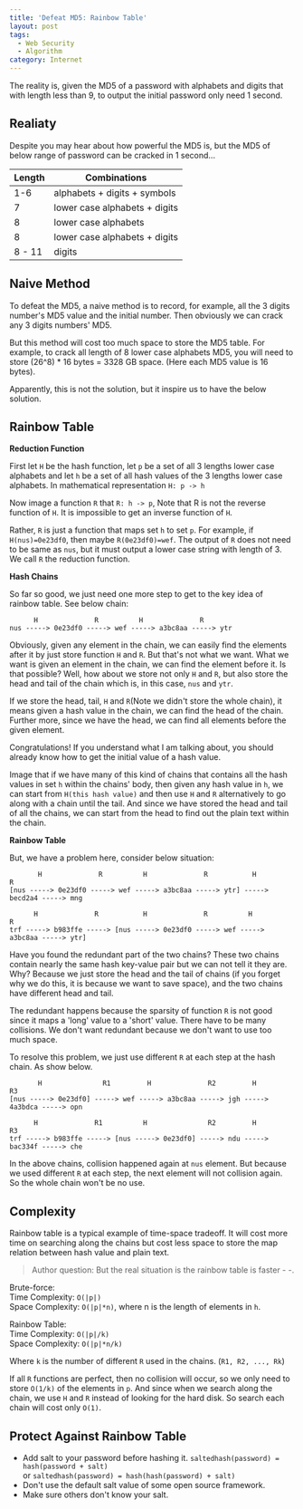 ```yaml
---
title: 'Defeat MD5: Rainbow Table'
layout: post
tags:
  - Web Security
  - Algorithm
category: Internet
---
```


The reality is, given the MD5 of a password with alphabets and digits that with length less than 9, to output the initial password only need 1 second. 
<!--more-->

## Realiaty

Despite you may hear about how powerful the MD5 is, but the MD5 of below range of password can be cracked in 1 second...

Length | Combinations
--- | ---
1-6 | alphabets + digits + symbols
7 | lower case alphabets + digits
8 | lower case alphabets
8 | lower case alphabets + digits
8 - 11 | digits

## Naive Method

To defeat the MD5, a naive method is to record, for example, all the 3 digits number's MD5 value and the initial number. Then obviously we can crack any 3 digits numbers' MD5.

But this method will cost too much space to store the MD5 table. For example, to crack all length of 8 lower case alphabets MD5, you will need to store (26^8) * 16 bytes = 3328 GB space. (Here each MD5 value is 16 bytes).

Apparently, this is not the solution, but it inspire us to have the below solution.

## Rainbow Table

**Reduction Function**

First let `H` be the hash function, let `p` be a set of all 3 lengths lower case alphabets and let `h` be a set of all hash values of the 3 lengths lower case alphabets. In mathematical representation `H: p -> h`

Now image a function `R` that `R: h -> p`, Note that R is not the reverse function of `H`. It is impossible to get an inverse function of `H`. 

Rather, `R` is just a function that maps set `h` to set `p`. For example, if `H(nus)=0e23df0`, then maybe `R(0e23df0)=wef`. The output of `R` does not need to be same as `nus`, but it must output a lower case string with length of 3. We call `R` the reduction function.

**Hash Chains**

So far so good, we just need one more step to get to the key idea of rainbow table. See below chain:

```
      H              R          H              R
nus -----> 0e23df0 -----> wef -----> a3bc8aa -----> ytr
```
Obviously, given any element in the chain, we can easily find the elements after it by just store function `H` and `R`. But that's not what we want. What we want is given an element in the chain, we can find the element before it. Is that possible? Well, how about we store not only `H` and `R`, but also store the head and tail of the chain which is, in this case, `nus` and `ytr`.

If we store the head, tail, `H` and `R`(Note we didn't store the whole chain), it means given a hash value in the chain, we can find the head of the chain. Further more, since we have the head, we can find all elements before the given element.

Congratulations! If you understand what I am talking about, you should already know how to get the initial value of a hash value. 

Image that if we have many of this kind of chains that contains all the hash values in set `h` within the chains' body, then given any hash value in `h`, we can start from `H(this hash value)` and then use `H` and `R` alternatively to go along with a chain until the tail. And since we have stored the head and tail of all the chains, we can start from the head to find out the plain text within the chain.

**Rainbow Table**

But, we have a problem here, consider below situation:

```
       H              R          H              R           H              R
[nus -----> 0e23df0 -----> wef -----> a3bc8aa -----> ytr] -----> becd2a4 -----> mng

      H              R           H              R          H              R
trf -----> b983ffe -----> [nus -----> 0e23df0 -----> wef -----> a3bc8aa -----> ytr]

```

Have you found the redundant part of the two chains? These two chains contain nearly the same hash key-value pair but we can not tell it they are. Why? Because we just store the head and the tail of chains (if you forget why we do this, it is because we want to save space), and the two chains have different head and tail.

The redundant happens because the sparsity of function `R` is not good since it maps a 'long' value to a 'short' value. There have to be many collisions. We don't want redundant because we don't want to use too much space.

To resolve this problem, we just use different `R` at each step at the hash chain. As show below.

```
       H               R1         H              R2         H              R3
[nus -----> 0e23df0] -----> wef -----> a3bc8aa -----> jgh -----> 4a3bdca -----> opn

      H              R1          H               R2         H              R3
trf -----> b983ffe -----> [nus -----> 0e23df0] -----> ndu -----> bac334f -----> che
```

In the above chains, collision happened again at `nus` element. But because we used different `R` at each step, the next element will not collision again. So the whole chain won't be no use.

## Complexity

Rainbow table is a typical example of time-space tradeoff. It will cost more time on searching along the chains but cost less space to store the map relation between hash value and plain text.

> Author question: But the real situation is the rainbow table is faster - -.

Brute-force:  
Time Complexity: `O(|p|)`  
Space Complexity: `O(|p|*n)`, where n is the length of elements in `h`.

Rainbow Table:  
Time Complexity: `O(|p|/k)`  
Space Complexity: `O(|p|*n/k)`

Where `k` is the number of different `R` used in the chains. (`R1, R2, ..., Rk`)

If all `R` functions are perfect, then no collision will occur, so we only need to store `O(1/k)` of the elements in `p`. And since when we search along the chain, we use `H` and `R` instead of looking for the hard disk. So search each chain will cost only `O(1)`.

## Protect Against Rainbow Table

- Add salt to your password before hashing it.
   `saltedhash(password) = hash(password + salt)`  
    or `saltedhash(password) = hash(hash(password) + salt)`
- Don't use the default salt value of some open source framework.
- Make sure others don't know your salt.
